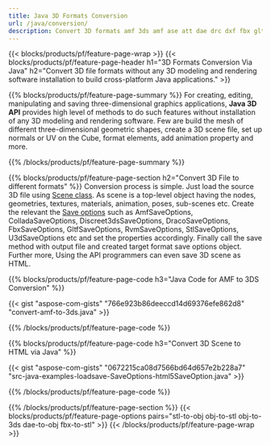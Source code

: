 ```yaml
---
title: Java 3D Formats Conversion
url: /java/conversion/
description: Convert 3D formats amf 3ds amf ase att dae drc dxf fbx gltf jt obj ply rvm stl u3d usdz usd vrml x with few lines of Java code via Java library.
---
```


{{< blocks/products/pf/feature-page-wrap >}}
{{< blocks/products/pf/feature-page-header h1="3D Formats Conversion Via Java" h2="Convert 3D file formats without any 3D modeling and rendering software installation to build cross-platform Java applications." >}}

{{% blocks/products/pf/feature-page-summary %}}
For creating, editing, manipulating and saving three-dimensional graphics applications, **Java 3D API** provides high level of methods to do such features without installation of any 3D modeling and rendering software. Few are build the mesh of different three-dimensional geometric shapes, create a 3D scene file, set up normals or UV on the Cube, format elements, add animation property and more. 

{{% /blocks/products/pf/feature-page-summary  %}}

{{% blocks/products/pf/feature-page-section  h2="Convert 3D File to different formats" %}}
Conversion process is simple. Just load the source 3D file using [Scene class](https://apireference.aspose.com/3d/java/com.aspose.threed/Scene). As scene is a top-level object having the nodes, geometries, textures, materials, animation, poses, sub-scenes etc. Create the relevant the [Save options](https://apireference.aspose.com/3d/java/com.aspose.threed/SaveOptions) such as AmfSaveOptions, ColladaSaveOptions, Discreet3dsSaveOptions, DracoSaveOptions, FbxSaveOptions, GltfSaveOptions, RvmSaveOptions, StlSaveOptions, U3dSaveOptions etc and set the properties accordingly. Finally call the save method with output file and created target format save options object. Further more, Using the API programmers can even save 3D scene as HTML.


{{% blocks/products/pf/feature-page-code h3="Java Code for AMF to 3DS Conversion" %}}

{{< gist "aspose-com-gists" "766e923b86deeccd14d69376efe862d8" "convert-amf-to-3ds.java" >}}

{{% /blocks/products/pf/feature-page-code  %}}


{{% blocks/products/pf/feature-page-code h3="Convert 3D Scene to HTML via Java" %}}

{{< gist "aspose-com-gists" "0672215ca08d7566bd64d657e2b228a7" "src-java-examples-loadsave-SaveOptions-html5SaveOption.java" >}}

{{% /blocks/products/pf/feature-page-code  %}}

{{% /blocks/products/pf/feature-page-section %}}
{{< blocks/products/pf/feature-page-options pairs="stl-to-obj obj-to-stl obj-to-3ds dae-to-obj fbx-to-stl" >}}
{{< /blocks/products/pf/feature-page-wrap >}}

